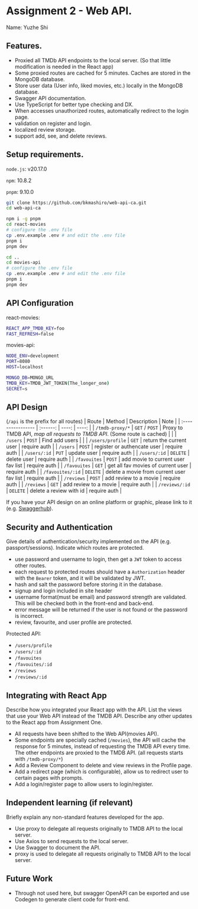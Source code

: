 # Assignment 2 - Web API.

Name: Yuzhe Shi

## Features.

<!-- A bullet-point list of the ADDITIONAL features you have implemented in the API **THAT WERE NOT IN THE LABS** (or modifications to existing features) -->

- Proxied all TMDb API endpoints to the local server. (So that little modification is needed in the React app)
- Some proxied routes are cached for 5 minutes. Caches are stored in the MongoDB database.
- Store user data (User info, liked movies, etc.) locally in the MongoDB database.
- Swagger API documentation.
- Use TypeScript for better type checking and DX.
- When accesses unauthorized routes, automatically redirect to the login page.
- validation on register and login.
- localized review storage.
- support add, see, and delete reviews.

## Setup requirements.

`node.js`: v20.17.0

`npm`: 10.8.2

`pnpm`: 9.10.0

```bash
git clone https://github.com/bkmashiro/web-api-ca.git
cd web-api-ca

npm i -g pnpm
cd react-movies
# configure the .env file
cp .env.example .env # and edit the .env file
pnpm i
pnpm dev

cd ..
cd movies-api
# configure the .env file
cp .env.example .env # and edit the .env file
pnpm i
pnpm dev
```

## API Configuration

<!-- Describe any configuration that needs to take place before running the API. For example, creating an `.env` file and what variables to put in it. Give an example of how this might be done.

REMEMBER: DON'T PUT YOUR OWN USERNAMES/PASSWORDS/AUTH KEYS IN THE README OR ON GITHUB, just placeholders as indicated below: -->

react-movies:

```bash
REACT_APP_TMDB_KEY=foo
FAST_REFRESH=false
```

movies-api:

```bash
NODE_ENV=development
PORT=8080
HOST=localhost

MONGO_DB=MONGO_URL
TMDB_KEY=TMDB_JWT_TOKEN(The_longer_one)
SECRET=s
```

## API Design

<!-- Give an overview of your web API design, perhaps similar to the following: -->

(`/api` is the prefix for all routes)
| Route | Method | Description | Note |
| :---------------- | :------: | ----: | ----: |
| `/tmdb-proxy/*` | `GET` / `POST` | Proxy to TMDB API, _map all requests to TMDB API_. (Some route is cached) | |
| `/users` | `POST` | Find add users | |
| `/users/profile` | `GET` | return the current user | require auth |
| `/users` | `POST` | register or authencate user | require auth |
| `/users/:id` | `PUT` | update user | require auth |
| `/users/:id` | `DELETE` | delete user | require auth |
| `/favouites` | `POST` | add movie to current user fav list | require auth |
| `/favouites` | `GET` | get all fav movies of current user | require auth |
| `/favouites/:id` | `DELETE` | delete a movie from current user fav list | require auth |
| `/reviews` | `POST` | add review to a movie | require auth |
| `/reviews` | `GET` | add review to a movie | require auth |
| `/reviews/:id` | `DELETE` | delete a review with id | require auth |

If you have your API design on an online platform or graphic, please link to it (e.g. [Swaggerhub](https://app.swaggerhub.com/)).

## Security and Authentication

Give details of authentication/security implemented on the API (e.g. passport/sessions). Indicate which routes are protected.

- use password and username to login, then get a `JWT` token to access other routes.
- each request to protected routes should have a `Authorization` header with the `Bearer` token, and it will be validated by JWT.
- hash and salt the password before storing it in the database.
- signup and login included in site header
- username format(must be email) and password strength are validated. This will be checked both in the front-end and back-end.
- error message will be returned if the user is not found or the password is incorrect.
- review, favourite, and user profile are protected.

Protected API:

- `/users/profile`
- `/users/:id`
- `/favouites`
- `/favouites/:id`
- `/reviews`
- `/reviews/:id`

## Integrating with React App

Describe how you integrated your React app with the API. List the views that use your Web API instead of the TMDB API. Describe any other updates to the React app from Assignment One.

- All requests have been shifted to the Web API(movies API).
- Some endpoints are specially cached (`/movies`), the API will cache the response for 5 minutes, instead of requesting the TMDB API every time. The other endpoints are proxied to the TMDB API. (all requests starts with `/tmdb-proxy/*`)
- Add a Review Component to delete and view reviews in the Profile page.
- Add a redirect page (which is configurable), allow us to redirect user to certain pages with prompts.
- Add a login/register page to allow users to login/register.

## Independent learning (if relevant)

Briefly explain any non-standard features developed for the app.

- Use proxy to delegate all requests originally to TMDB API to the local server.
- Use Axios to send requests to the local server.
- Use Swagger to document the API.
- proxy is used to delegate all requests originally to TMDB API to the local server.

## Future Work

- Through not used here, but swagger OpenAPI can be exported and use Codegen to generate client code for front-end.

